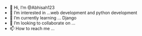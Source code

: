- 👋 Hi, I’m @Abhisah123
- 👀 I’m interested in ...web development and python development
- 🌱 I’m currently learning ... Django
- 💞️ I’m looking to collaborate on ...
- 📫 How to reach me ...

<!---
Abhisah123/Abhisah123 is a ✨ special ✨ repository because its `README.md` (this file) appears on your GitHub profile.
You can click the Preview link to take a look at your changes.
--->
